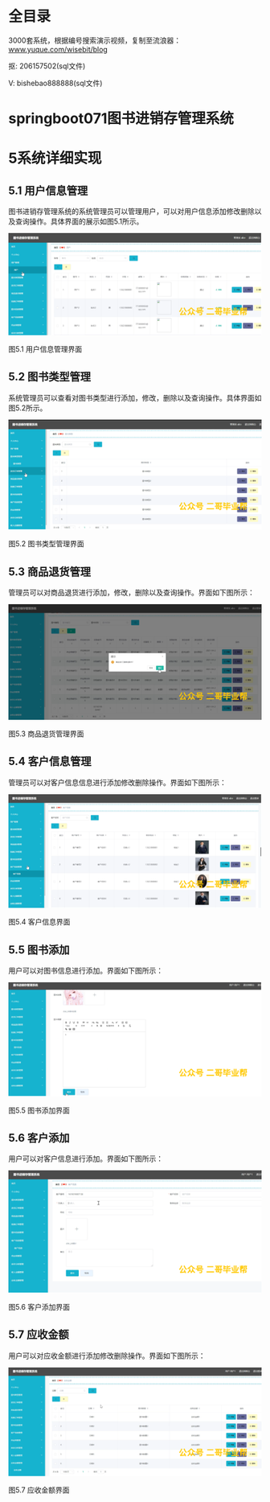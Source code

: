 # 全目录

3000套系统，根据编号搜索演示视频，复制至流浪器：www.yuque.com/wisebit/blog


<p>抠: 206157502(sql文件)</p>
<p>V: bishebao888888(sql文件)</p>


# springboot071图书进销存管理系统
# 5系统详细实现
## 5.1 用户信息管理
图书进销存管理系统的系统管理员可以管理用户，可以对用户信息添加修改删除以及查询操作。具体界面的展示如图5.1所示。

![](/md/blog.009.png)

图5.1 用户信息管理界面
## 5.2 图书类型管理
系统管理员可以查看对图书类型进行添加，修改，删除以及查询操作。具体界面如图5.2所示。

![](/md/blog.010.png)

图5.2 图书类型管理界面
## 5.3 商品退货管理
管理员可以对商品退货进行添加，修改，删除以及查询操作。界面如下图所示：

![](/md/blog.011.png)

图5.3 商品退货管理界面
## 5.4 客户信息管理
管理员可以对客户信息信息进行添加修改删除操作。界面如下图所示：

![](/md/blog.012.png)

图5.4 客户信息界面

## 5.5 图书添加
用户可以对图书信息进行添加。界面如下图所示：

![](/md/blog.013.png)

图5.5 图书添加界面
## 5.6 客户添加
用户可以对客户信息进行添加。界面如下图所示：

![](/md/blog.014.png)

图5.6 客户添加界面
## 5.7 应收金额
用户可以对应收金额进行添加修改删除操作。界面如下图所示：


![](/md/blog.015.png)

图5.7 应收金额界面













